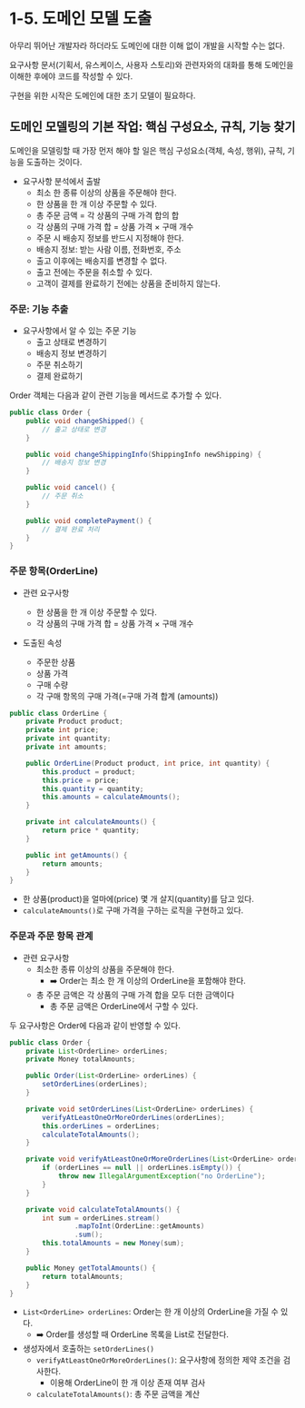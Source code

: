 # 1-5. 도메인 모델 도출

아무리 뛰어난 개발자라 하더라도 도메인에 대한 이해 없이 개발을 시작할 수는 없다.

요구사항 문서(기획서, 유스케이스, 사용자 스토리)와 관련자와의 대화를 통해 도메인을 이해한 후에야 코드를 작성할 수 있다.


구현을 위한 시작은 도메인에 대한 초기 모델이 필요하다.

## 도메인 모델링의 기본 작업: 핵심 구성요소, 규칙, 기능 찾기

도메인을 모델링할 때 가장 먼저 해야 할 일은 핵심 구성요소(객체, 속성, 행위), 규칙, 기능을 도출하는 것이다.


- 요구사항 분석에서 출발
  - 최소 한 종류 이상의 상품을 주문해야 한다.
  - 한 상품을 한 개 이상 주문할 수 있다.
  - 총 주문 금액 = 각 상품의 구매 가격 합의 합
  - 각 상품의 구매 가격 합 = 상품 가격 × 구매 개수
  - 주문 시 배송지 정보를 반드시 지정해야 한다.
  - 배송지 정보: 받는 사람 이름, 전화번호, 주소
  - 출고 이후에는 배송지를 변경할 수 없다.
  - 출고 전에는 주문을 취소할 수 있다.
  - 고객이 결제를 완료하기 전에는 상품을 준비하지 않는다.

### 주문: 기능 추출

- 요구사항에서 알 수 있는 주문 기능 
  - 출고 상태로 변경하기
  - 배송지 정보 변경하기
  - 주문 취소하기
  - 결제 완료하기 

Order 객체는 다음과 같이  관련 기능을 메서드로 추가할 수 있다.

```java
public class Order {
    public void changeShipped() { 
        // 출고 상태로 변경 
    }

    public void changeShippingInfo(ShippingInfo newShipping) {
        // 배송지 정보 변경
    }

    public void cancel() {
        // 주문 취소
    }

    public void completePayment() {
        // 결제 완료 처리
    }
}
```
### 주문 항목(OrderLine)

- 관련 요구사항
  - 한 상품을 한 개 이상 주문할 수 있다.
  - 각 상품의 구매 가격 합 = 상품 가격 × 구매 개수

- 도출된 속성
  - 주문한 상품
  - 상품 가격
  - 구매 수량
  - 각 구매 항목의 구매 가격(=구매 가격 합계 (amounts))

```java
public class OrderLine {
    private Product product;
    private int price;
    private int quantity;
    private int amounts;

    public OrderLine(Product product, int price, int quantity) {
        this.product = product;
        this.price = price;
        this.quantity = quantity;
        this.amounts = calculateAmounts();
    }

    private int calculateAmounts() {
        return price * quantity;
    }

    public int getAmounts() {
        return amounts;
    }
}
```

- 한 상품(product)을 얼마에(price) 몇 개 살지(quantity)를 담고 있다.
- `calculateAmounts()`로 구매 가격을 구하는 로직을 구현하고 있다.

### 주문과 주문 항목 관계

- 관련 요구사항
  - 최소한 종류 이상의 상품을 주문해야 한다.
    - ➡️ Order는 최소 한 개 이상의 OrderLine을 포함해야 한다.
  - 총 주문 금액은 각 상품의 구매 가격 합을 모두 더한 금액이다
    - 총 주문 금액은 OrderLine에서 구할 수 있다.

두 요구사항은 Order에 다음과 같이 반영할 수 있다.

```java
public class Order {
    private List<OrderLine> orderLines;
    private Money totalAmounts;

    public Order(List<OrderLine> orderLines) {
        setOrderLines(orderLines);
    }

    private void setOrderLines(List<OrderLine> orderLines) {
        verifyAtLeastOneOrMoreOrderLines(orderLines);
        this.orderLines = orderLines;
        calculateTotalAmounts();
    }

    private void verifyAtLeastOneOrMoreOrderLines(List<OrderLine> orderLines) {
        if (orderLines == null || orderLines.isEmpty()) {
            throw new IllegalArgumentException("no OrderLine");
        }
    }

    private void calculateTotalAmounts() {
        int sum = orderLines.stream()
                .mapToInt(OrderLine::getAmounts)
                .sum();
        this.totalAmounts = new Money(sum);
    }

    public Money getTotalAmounts() {
        return totalAmounts;
    }
}
```
- `List<OrderLine> orderLines`: Order는 한 개 이상의 OrderLine을 가질 수 있다.
  - ➡️ Order를 생성할 때 OrderLine 목록을 List로 전달한다.
- 생성자에서 호출하는 `setOrderLines()`
  - `verifyAtLeastOneOrMoreOrderLines()`: 요구사항에 정의한 제약 조건을 검사한다. 
    - 이용해 OrderLine이 한 개 이상 존재 여부 검사
  - `calculateTotalAmounts()`: 총 주문 금액을 계산
